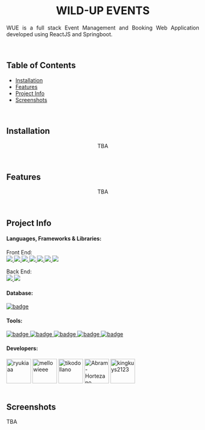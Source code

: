<!--suppress ALL -->

<!-- Project Banner -->

<!-- Project Title -->

<h1 align="center">WILD-UP EVENTS</h1>

<!-- Project Descripton -->

<p align="justify">
    WUE is a full stack Event Management and Booking Web Application developed using ReactJS and Springboot.
</p>

<br>

<!-- Project Table of Contents -->

## Table of Contents
- [Installation](#installation)
- [Features](#features)
- [Project Info](#project-info)
- [Screenshots](#screenshots)

<br>

<!-- Project Installation -->
## Installation
<p align="center">TBA</p>

<br>

<!-- Project Features -->

## Features
<p align="center">TBA</p>

<br>

<!-- Project Info -->

## Project Info

#### Languages, Frameworks & Libraries:

Front End: <br>
<a href="#languages-frameworks--libraries">
    <img src="https://img.shields.io/badge/CSS3-1572B6?style=for-the-badge&logo=css3&logoColor=white" />
</a>
<a href="#languages-frameworks--libraries">
    <img src="https://img.shields.io/badge/HTML5-E34F26?style=for-the-badge&logo=html5&logoColor=white" />
</a>
<a href="#languages-frameworks--libraries">
    <img src="https://img.shields.io/badge/JavaScript-323330?style=for-the-badge&logo=javascript&logoColor=F7DF1E" />
</a>
<a href="#languages-frameworks--libraries">
 <img src="https://img.shields.io/badge/React-20232A?style=for-the-badge&logo=react&logoColor=61DAFB" />
</a>
<a href="#languages-frameworks--libraries">
 <img src="https://img.shields.io/badge/axios-671ddf?&style=for-the-badge&logo=axios&logoColor=white" />
</a>
<a href="#languages-frameworks--libraries">
  <img src="https://img.shields.io/badge/Vite-B73BFE?style=for-the-badge&logo=vite&logoColor=FFD62E" />
</a>
<a href="#languages-frameworks--libraries">
  <img src="https://img.shields.io/badge/Material%20UI-007FFF?style=for-the-badge&logo=mui&logoColor=white" />
</a>

Back End: <br>
<a href="#languages-frameworks--libraries">
 <img src="https://img.shields.io/badge/Spring_Boot-6DB33F?style=for-the-badge&logo=spring-boot&logoColor=white" />
</a>
<a href="#languages-frameworks--libraries">
    <img src="https://img.shields.io/badge/java-%23ED8B00.svg?style=for-the-badge&logo=openjdk&logoColor=white" />
</a>

#### Database:
<a href="#database">
    <img alt="badge" src="https://img.shields.io/badge/mysql-%2300f.svg?style=for-the-badge&logo=mysql&logoColor=white" />
</a>

#### Tools:

<a href="#tools">
    <img alt="badge" src="https://img.shields.io/badge/Visual%20Studio%20Code-0078d7.svg?style=for-the-badge&logo=visual-studio-code&logoColor=white" />
</a>
<a href="#tools">
    <img alt="badge" src="https://img.shields.io/badge/Eclipse-2C2255?style=for-the-badge&logo=eclipse&logoColor=white" />
</a>
<a href="#tools">
    <img alt="badge" src="https://img.shields.io/badge/IntelliJ_IDEA-000000.svg?style=for-the-badge&logo=intellij-idea&logoColor=white" />
</a>
<a href="#tools">
    <img alt="badge" src="https://img.shields.io/badge/git-%23F05033.svg?style=for-the-badge&logo=git&logoColor=white" />
</a>
<a href="#tools">
    <img alt="badge" src="https://img.shields.io/badge/ClickUp-white?style=for-the-badge&logo=ClickUp&logoColor=black" />
</a>

<br>

#### Developers:
  <a href="#developers">
    <a href="https://github.com/pawekz"><img width="64" title="Busarang, Renee Kiara P." src="https://avatars.githubusercontent.com/u/99311033" alt="ryukiaaa" /></a>
    <a href="https://github.com/neilbas"><img width="64" title="Dakay, Miguel Antontio T." src="https://avatars.githubusercontent.com/u/168957596" alt="mellowieee" /></a>
    <a href="https://github.com/neilbas"><img width="64" title="Dollano, Jericho Sam M." src="https://avatars.githubusercontent.com/u/89129713" alt="tikodollano" /></a>
    <a href="https://github.com/Amarok1214"><img width="64" title="Hortezano, Abram John R." src="https://avatars.githubusercontent.com/u/104684103?v=4" alt="Abram-Hortezano" /></a>
    <a href="https://github.com/kingkuys2123"><img width="64" title="Quitco, Kyle Matthew M." src="https://avatars.githubusercontent.com/u/114457180?v=4" alt="kingkuys2123" /></a>
  </a>

<br>
<br>

## Screenshots
TBA
